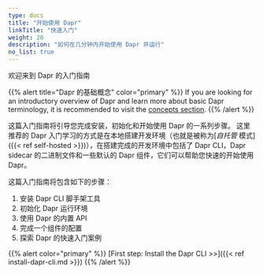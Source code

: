 ```yaml
---
type: docs
title: "开始使用 Dapr"
linkTitle: "快速入门"
weight: 20
description: "如何在几分钟内开始使用 Dapr 并运行"
no_list: true
---
```


欢迎来到 Dapr 的入门指南

{{% alert title="Dapr 的基础概念" color="primary" %}}
If you are looking for an introductory overview of Dapr and learn more about basic Dapr terminology, it is recommended to visit the [concepts section]({{X2X}}).
{{% /alert %}}

这篇入门指南将引导您完成安装，初始化和开始使用 Dapr 的一系列步骤。 这里推荐的 Dapr 入门学习的方式是在本地搭建开发环境（也就是被称为[_自托管_ 模式]({{< ref self-hosted >}})），在搭建完成的开发环境中包括了 Dapr CLI，Dapr sidecar 的二进制文件和一些默认的 Dapr 组件，它们可以帮助您快速的开始使用 Dapr。

这篇入门指南将包含如下的步骤：
1. 安装 Dapr CLI 脚手架工具
1. 初始化 Dapr 运行环境
1. 使用 Dapr 的内置 API
1. 完成一个组件的配置
1. 探索 Dapr 的快速入门案例

{{% alert color="primary" %}}
[First step: Install the Dapr CLI >>]({{< ref install-dapr-cli.md >}})
{{% /alert %}}

